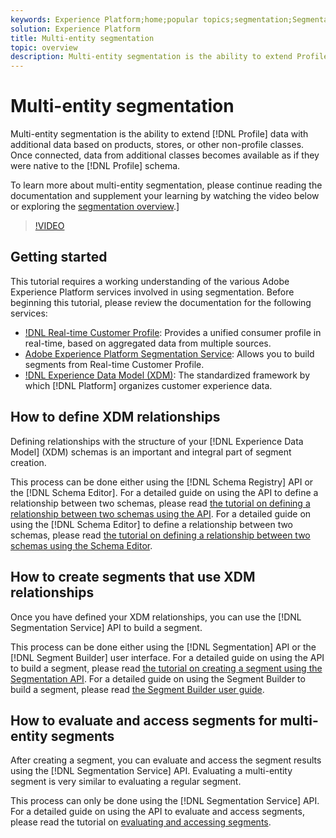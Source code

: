 ```yaml
---
keywords: Experience Platform;home;popular topics;segmentation;Segmentation;segment service
solution: Experience Platform
title: Multi-entity segmentation
topic: overview
description: Multi-entity segmentation is the ability to extend Profile data with additional data based on products, stores, or other non-profile classes. Once connected, data from additional classes becomes available as if they were native to the Profile schema.
---
```


# Multi-entity segmentation

Multi-entity segmentation is the ability to extend [!DNL Profile] data with additional data based on products, stores, or other non-profile classes. Once connected, data from additional classes becomes available as if they were native to the [!DNL Profile] schema.

To learn more about multi-entity segmentation, please continue reading the documentation and supplement your learning by watching the video below or exploring the [segmentation overview](./home.md).]

>[!VIDEO](https://video.tv.adobe.com/v/28947?quality=12&learn=on)

## Getting started

This tutorial requires a working understanding of the various Adobe Experience Platform services involved in using segmentation. Before beginning this tutorial, please review the documentation for the following services:

- [!DNL Real-time Customer Profile](../profile/home.md): Provides a unified consumer profile in real-time, based on aggregated data from multiple sources.
- [Adobe Experience Platform Segmentation Service](./home.md): Allows you to build segments from Real-time Customer Profile.
- [!DNL Experience Data Model (XDM)](../xdm/home.md): The standardized framework by which [!DNL Platform] organizes customer experience data.

## How to define XDM relationships

Defining relationships with the structure of your [!DNL Experience Data Model] (XDM) schemas is an important and integral part of segment creation. 

This process can be done either using the [!DNL Schema Registry] API or the [!DNL Schema Editor]. For a detailed guide on using the API to define a relationship between two schemas, please read [the tutorial on defining a relationship between two schemas using the API](../xdm/tutorials/relationship-api.md). For a detailed guide on using the [!DNL Schema Editor] to define a relationship between two schemas, please read [the tutorial on defining a relationship between two schemas using the Schema Editor](../xdm/tutorials/relationship-ui.md).

## How to create segments that use XDM relationships

Once you have defined your XDM relationships, you can use the [!DNL Segmentation Service] API to build a segment.

This process can be done either using the [!DNL Segmentation] API or the [!DNL Segment Builder] user interface. For a detailed guide on using the API to build a segment, please read [the tutorial on creating a segment using the Segmentation API](./tutorials/create-a-segment.md). For a detailed guide on using the Segment Builder to build a segment, please read [the Segment Builder user guide](./ui/overview.md).

## How to evaluate and access segments for multi-entity segments

After creating a segment, you can evaluate and access the segment results using the [!DNL Segmentation Service] API. Evaluating a multi-entity segment is very similar to evaluating a regular segment.

This process can only be done using the [!DNL Segmentation Service] API. For a detailed guide on using the API to evaluate and access segments, please read the tutorial on [evaluating and accessing segments](./tutorials/evaluate-a-segment.md).